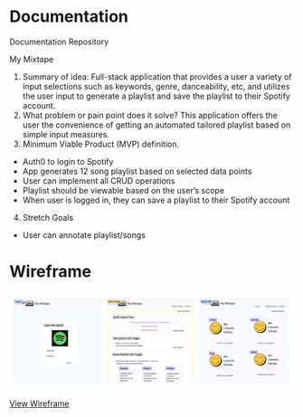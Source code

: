 # Documentation
Documentation Repository

My Mixtape

1. Summary of idea: Full-stack application that provides a user a variety of input selections such as keywords, genre, danceability, etc, and utilizes the user input to generate a playlist and save the playlist to their Spotify account. 
2. What problem or pain point does it solve? This application offers the user the convenience of getting an automated tailored playlist based on simple input measures.
3. Minimum Viable Product (MVP) definition.
- Auth0 to login to Spotify
- App generates 12 song playlist based on selected data points
- User can implement all CRUD operations
- Playlist should be viewable based on the user’s scope
- When user is logged in, they can save a playlist to their Spotify account
4. Stretch Goals
- User can annotate playlist/songs

# Wireframe
<img src="wireframe.png" />

[View Wireframe](https://www.figma.com/file/xIQELg7FpG63FYMe30BXL6/My-Mixtape-Wireframe?node-id=0%3A1)
